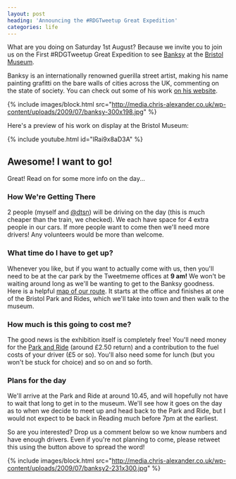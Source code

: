 ```yaml
---
layout: post
heading: 'Announcing the #RDGTweetup Great Expedition'
categories: life
---
```


What are you doing on Saturday 1st August? Because we invite you to join us on the First #RDGTweetup Great Expedition to see [Banksy](http://www.banksy.co.uk/) at the [Bristol Museum](http://www.bristol.gov.uk/ccm/navigation/leisure-and-culture/museums-and-galleries/;jsessionid=045E09B00ECFE7AB9EBE17B764233F61.tcwwwaplaws3).

Banksy is an internationally renowned guerilla street artist, making his name painting grafitti on the bare walls of cities across the UK, commenting on the state of society. You can check out some of his work [on his website](http://www.bristol.gov.uk/ccm/navigation/leisure-and-culture/museums-and-galleries/;jsessionid=045E09B00ECFE7AB9EBE17B764233F61.tcwwwaplaws3).

{% include images/block.html src="http://media.chris-alexander.co.uk/wp-content/uploads/2009/07/banksy-300x198.jpg" %}

Here's a preview of his work on display at the Bristol Museum:

{% include youtube.html id="lRai9x8aD3A" %}

## Awesome! I want to go!

Great! Read on for some more info on the day...

### How We're Getting There

2 people (myself and [@dtsn](http://twitter.com/dtsn)) will be driving on the day (this is much cheaper than the train, we checked). We each have space for 4 extra people in our cars. If more people want to come then we'll need more drivers! Any volunteers would be more than welcome.

### What time do I have to get up?

Whenever you like, but if you want to actually come with us, then you'll need to be at the car park by the Tweetmeme offices at **9 am!** We won't be waiting around long as we'll be wanting to get to the Banksy goodness. Here is a helpful [map of our route](http://bit.ly/GreatExpedition1). It starts at the office and finishes at one of the Bristol Park and Rides, which we'll take into town and then walk to the museum.

### How much is this going to cost me?

The good news is the exhibition itself is completely free! You'll need money for the [Park and Ride](http://www.bristol.gov.uk/ccm/navigation/transport-and-streets/parking/park-and-ride/;jsessionid=05908C4299C00064F6249C431254B013.tcwwwaplaws1) (around £2.50 return) and a contribution to the fuel costs of your driver (£5 or so). You'll also need some for lunch (but you won't be stuck for choice) and so on and so forth.

### Plans for the day

We'll arrive at the Park and Ride at around 10.45, and will hopefully not have to wait that long to get in to the museum. We'll see how it goes on the day as to when we decide to meet up and head back to the Park and Ride, but I would not expect to be back in Reading much before 7pm at the earliest.

So are you interested? Drop us a comment below so we know numbers and have enough drivers. Even if you're not planning to come, please retweet this using the button above to spread the word!

{% include images/block.html src="http://media.chris-alexander.co.uk/wp-content/uploads/2009/07/banksy2-231x300.jpg" %}
